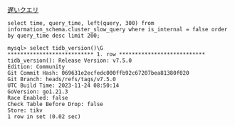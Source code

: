 
[遅いクエリ
](https://docs.pingcap.com/ja/tidb/stable/information-schema-slow-query)

```
select time, query_time, left(query, 300) from information_schema.cluster_slow_query where is_internal = false order
by query_time desc limit 200;
```

```
mysql> select tidb_version()\G
*************************** 1. row ***************************
tidb_version(): Release Version: v7.5.0
Edition: Community
Git Commit Hash: 069631e2ecfedc000ffb92c67207bea81380f020
Git Branch: heads/refs/tags/v7.5.0
UTC Build Time: 2023-11-24 08:50:14
GoVersion: go1.21.3
Race Enabled: false
Check Table Before Drop: false
Store: tikv
1 row in set (0.02 sec)
```
